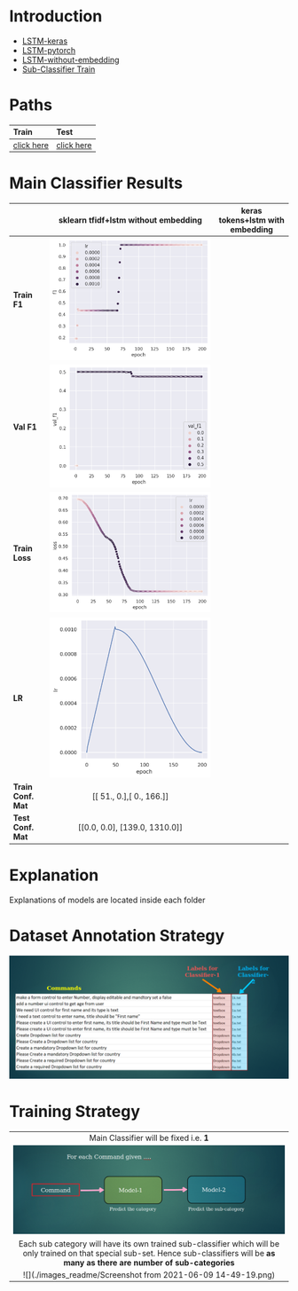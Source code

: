 # Introduction 


- [LSTM-keras](lstm_keras_nltk)
- [LSTM-pytorch](lstm_torch_tokenizer)
- [LSTM-without-embedding](lstm_without_embedding)
- [Sub-Classifier Train](./sub_classifiers)

# Paths
| Train | Test |
| :---------- | :-------------|
|[click here](https://bitbucket.org/nahmed_Ultimus/ai_all-assignments/src/03dd7b0ed8bc2b734835a2ea400620a54e30a6df/dataset/Ultimus%20Work/Commands_with_labels.csv#lines-1)       |   [click here](https://bitbucket.org/nahmed_Ultimus/ai_all-assignments/src/03dd7b0ed8bc2b734835a2ea400620a54e30a6df/dataset/validation_data/val.csv#lines-1) |



# Main Classifier Results

| | sklearn tfidf+lstm without embedding | keras tokens+lstm with embedding |
|:-----| :-----------------: | :-----------: |
|**Train F1** | ![](lstm_without_embedding/epoch_f1.png)| |
| **Val F1** | ![](lstm_without_embedding/val_epoch_f1.png)| |
|**Train Loss** | ![](lstm_without_embedding/epoch_loss.png)|  |
| **LR** |![](lstm_without_embedding/epoch_lr.png)|  |
| **Train Conf. Mat** |  [[ 51.,   0.],[  0., 166.]]  |
| **Test Conf. Mat** |  [[0.0, 0.0], [139.0, 1310.0]]  |


# Explanation

Explanations of models are located inside each folder



# Dataset Annotation Strategy

![](./images_readme/Screenshot%20from%202021-06-09%2014-49-00.png)

# Training Strategy

|      |
|:--------:|
|Main Classifier will be fixed i.e. **1**  |
|![](./images_readme/Screenshot%20from%202021-06-09%2014-49-07.png)|
|Each sub category will have its own trained sub-classifier which will be only trained on that special sub-set. Hence sub-classifiers will be **as many as there are number of sub-categories** |
|![](./images_readme/Screenshot from 2021-06-09 14-49-19.png)|
